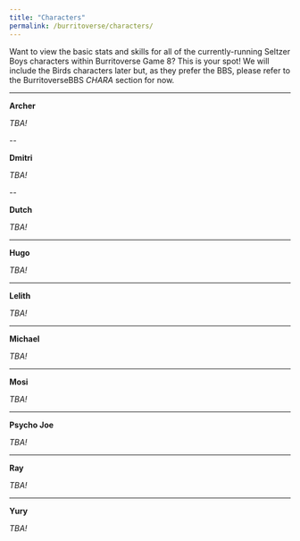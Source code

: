 ```yaml
---
title: "Characters"
permalink: /burritoverse/characters/
---
```


Want to view the basic stats and skills for all of the currently-running Seltzer Boys characters within Burritoverse Game 8? This is your spot! We will include the Birds characters later but, as they prefer the BBS, please refer to the BurritoverseBBS *CHARA* section for now.

---

**Archer**

*TBA!*

--

**Dmitri**

*TBA!*

--

**Dutch**

*TBA!*

---

**Hugo**

*TBA!*

---

**Lelith**

*TBA!*

---

**Michael**

*TBA!*

---

**Mosi**

*TBA!*

---

**Psycho Joe**

*TBA!*

---

**Ray**

*TBA!*

---

**Yury**

*TBA!*
